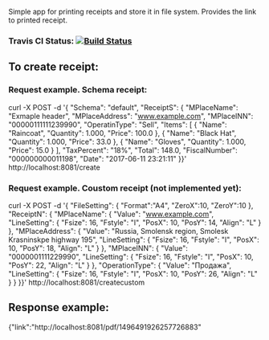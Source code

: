 Simple app for printing receipts and store it in file system. 
Provides the link to printed receipt.

### Travis CI Status: [![Build Status](https://travis-ci.org/rtemb/rprint.svg?branch=master)](https://travis-ci.org/rtemb/rprint)

## To create receipt:

### Request example. Schema receipt:
curl -X POST -d '{ "Schema": "default", "ReceiptS": {  "MPlaceName": "Exmaple header",  "MPlaceAddress": "www.example.com",  "MPlaceINN": "00000111111239990",  "OperatinType": "Sell",  "Items": [   {    "Name": "Raincoat",    "Quantity": 1.000,    "Price": 100.0   },    {    "Name": "Black Hat",    "Quantity": 1.000,    "Price": 33.0   },   {    "Name": "Gloves",    "Quantity": 1.000,    "Price": 15.0   }  ],  "TaxPercent": "18%",  "Total": 148.0,  "FiscalNumber": "000000000011198",  "Date": "2017-06-11 23:21:11" }}' http://localhost:8081/create

### Request example. Coustom receipt (not implemented yet):
curl -X POST -d '{ "FileSetting": {  "Format":"A4",  "ZeroX":10,  "ZeroY":10 }, "ReceiptN": {  "MPlaceName": {   "Value": "www.example.com",   "LineSetting": {    "Fsize": 16,    "Fstyle": "I",    "PosX": 10,    "PosY": 14,    "Align": "L"   }  },  "MPlaceAddress": {   "Value": "Russia, Smolensk region, Smolesk Krasninskpe highway 195",   "LineSetting": {    "Fsize": 16,    "Fstyle": "I",    "PosX": 10,    "PosY": 18,    "Align": "L"   }  },  "MPlaceINN": {   "Value": "0000001111229990",   "LineSetting": {    "Fsize": 16,    "Fstyle": "I",    "PosX": 10,    "PosY": 22,    "Align": "L"   }  },  "OperationType": {   "Value": "Продажа",   "LineSetting": {    "Fsize": 16,    "Fstyle": "I",    "PosX": 10,    "PosY": 26,    "Align": "L"   }  } }}' http://localhost:8081/createcustom

## Response example: 
{"link":"http://localhost:8081/pdf/1496491926257726883"